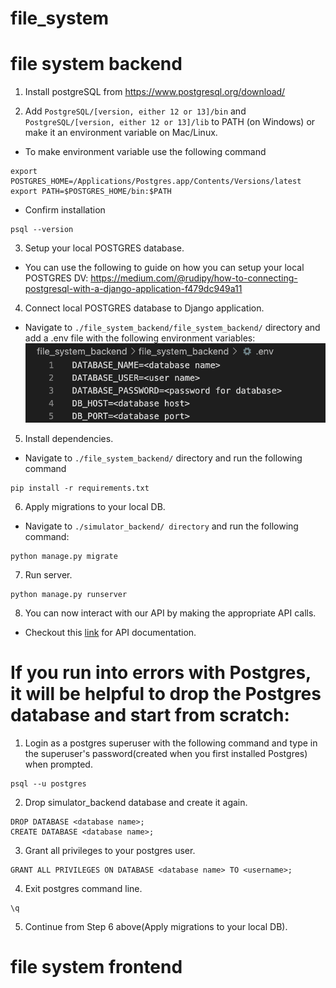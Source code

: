 # file_system

# file system backend

1. Install postgreSQL from https://www.postgresql.org/download/

2. Add `PostgreSQL/[version, either 12 or 13]/bin` and `PostgreSQL/[version, either 12 or 13]/lib` to PATH (on Windows) or make it an environment variable on Mac/Linux.

- To make environment variable use the following command
```
export POSTGRES_HOME=/Applications/Postgres.app/Contents/Versions/latest
export PATH=$POSTGRES_HOME/bin:$PATH
```

- Confirm installation
```
psql --version
```

3. Setup your local POSTGRES database.
- You can use the following to guide on how you can setup your local POSTGRES DV: https://medium.com/@rudipy/how-to-connecting-postgresql-with-a-django-application-f479dc949a11 

4. Connect local POSTGRES database to Django application.
- Navigate to `./file_system_backend/file_system_backend/` directory and add a .env file with the following environment variables:
![environment variables](./img/environment_variables.png)

5. Install dependencies.
- Navigate to `./file_system_backend/` directory and run the following command
```
pip install -r requirements.txt
```

6. Apply migrations to your local DB.
- Navigate to `./simulator_backend/ directory` and run the following command:
```
python manage.py migrate
```

7. Run server.
```
python manage.py runserver
```

8. You can now interact with our API by making the appropriate API calls.
- Checkout this [link](https://docs.google.com/document/d/1fG_gXxn6YWU54vWo3KuIHg9FzdicbvA-nzNCzVuMgYA/edit?usp=sharing) for API documentation.

# If you run into errors with Postgres, it will be helpful to drop the Postgres database and start from scratch:
1. Login as a postgres superuser with the following command and type in the superuser's password(created when you first installed Postgres) when prompted.
```
psql --u postgres
```

2. Drop simulator_backend database and create it again.
```
DROP DATABASE <database name>;
CREATE DATABASE <database name>;
```

3. Grant all privileges to your postgres user.
```
GRANT ALL PRIVILEGES ON DATABASE <database name> TO <username>;
```

4. Exit postgres command line.
```
\q
```

5. Continue from Step 6 above(Apply migrations to your local DB).

# file system frontend